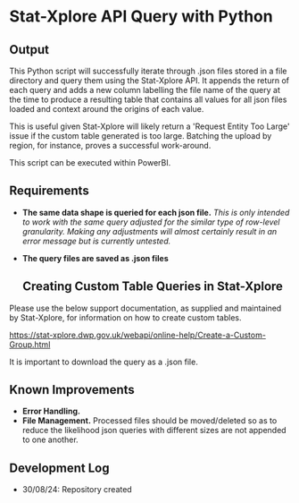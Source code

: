 # Stat-Xplore API Query with Python

## Output

This Python script will successfully iterate through .json files stored in a file directory and query them using the Stat-Xplore API. It appends the return of each query and adds a new column labelling the file name of the query at the time to produce a resulting table that contains all values for all json files loaded and context around the origins of each value. 

This is useful given Stat-Xplore will likely return a 'Request Entity Too Large' issue if the custom table generated is too large. Batching the upload by region, for instance, proves a successful work-around.

This script can be executed within PowerBI.

## Requirements

- **The same data shape is queried for each json file.** *This is only intended to work with the same query adjusted for the similar type of row-level granularity. Making any adjustments will almost certainly result in an error message but is currently untested.*
- **The query files are saved as .json files**

  ## Creating Custom Table Queries in Stat-Xplore

Please use the below support documentation, as supplied and maintained by Stat-Xplore, for information on how to create custom tables. 

https://stat-xplore.dwp.gov.uk/webapi/online-help/Create-a-Custom-Group.html

It is important to download the query as a .json file.

## Known Improvements

- **Error Handling.**
- **File Management.** Processed files should be moved/deleted so as to reduce the likelihood json queries with different sizes are not appended to one another. 

## Development Log
- 30/08/24: Repository created



